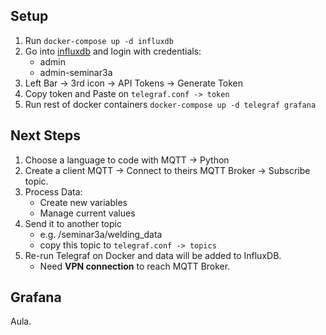 ## Setup

1. Run `docker-compose up -d influxdb`
2. Go into [influxdb](http://localhost:8086/) and login with credentials:
    - admin
    - admin-seminar3a
3. Left Bar -> 3rd icon -> API Tokens -> Generate Token
4. Copy token and Paste on `telegraf.conf -> token`
5. Run rest of docker containers `docker-compose up -d telegraf grafana`

## Next Steps

1. Choose a language to code with MQTT -> Python
2. Create a client MQTT -> Connect to theirs MQTT Broker -> Subscribe topic.
3. Process Data:
    - Create new variables
    - Manage current values
4. Send it to another topic
    - e.g. /seminar3a/welding_data
    - copy this topic to `telegraf.conf -> topics`
5. Re-run Telegraf on Docker and data will be added to InfluxDB.
    - Need **VPN connection** to reach MQTT Broker.

## Grafana
Aula.